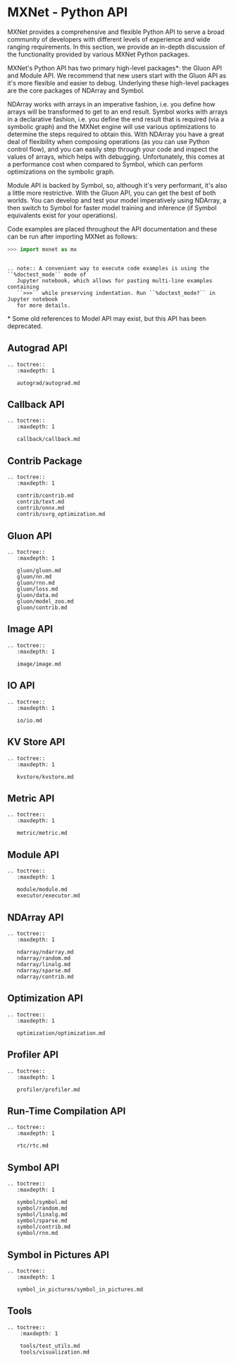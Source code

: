 # MXNet - Python API

MXNet provides a comprehensive and flexible Python API to serve a broad community of developers with different levels of experience and wide ranging requirements. In this section, we provide an in-depth discussion of the functionality provided by various MXNet Python packages.

MXNet's Python API has two primary high-level packages*: the Gluon API and Module API. We recommend that new users start with the Gluon API as it's more flexible and easier to debug. Underlying these high-level packages are the core packages of NDArray and Symbol.

NDArray works with arrays in an imperative fashion, i.e. you define how arrays will be transformed to get to an end result. Symbol works with arrays in a declarative fashion, i.e. you define the end result that is required (via a symbolic graph) and the MXNet engine will use various optimizations to determine the steps required to obtain this. With NDArray you have a great deal of flexibility when composing operations (as you can use Python control flow), and you can easily step through your code and inspect the values of arrays, which helps with debugging. Unfortunately, this comes at a performance cost when compared to Symbol, which can perform optimizations on the symbolic graph.

Module API is backed by Symbol, so, although it's very performant, it's also a little more restrictive. With the Gluon API, you can get the best of both worlds. You can develop and test your model imperatively using NDArray, a then switch to Symbol for faster model training and inference (if Symbol equivalents exist for your operations).

Code examples are placed throughout the API documentation and these can be run after importing MXNet as follows:

```python
>>> import mxnet as mx
```

```eval_rst

.. note:: A convenient way to execute code examples is using the ``%doctest_mode`` mode of
   Jupyter notebook, which allows for pasting multi-line examples containing
   ``>>>`` while preserving indentation. Run ``%doctest_mode?`` in Jupyter notebook
   for more details.

```

\* Some old references to Model API may exist, but this API has been deprecated.

## Autograd API

```eval_rst
.. toctree::
   :maxdepth: 1

   autograd/autograd.md
```

## Callback API

```eval_rst
.. toctree::
   :maxdepth: 1

   callback/callback.md
```

## Contrib Package

```eval_rst
.. toctree::
   :maxdepth: 1

   contrib/contrib.md
   contrib/text.md
   contrib/onnx.md
   contrib/svrg_optimization.md
```

## Gluon API

```eval_rst
.. toctree::
   :maxdepth: 1

   gluon/gluon.md
   gluon/nn.md
   gluon/rnn.md
   gluon/loss.md
   gluon/data.md
   gluon/model_zoo.md
   gluon/contrib.md
```

## Image API

```eval_rst
.. toctree::
   :maxdepth: 1

   image/image.md
```

## IO API

```eval_rst
.. toctree::
   :maxdepth: 1

   io/io.md
```

## KV Store API

```eval_rst
.. toctree::
   :maxdepth: 1

   kvstore/kvstore.md
```

## Metric API

```eval_rst
.. toctree::
   :maxdepth: 1

   metric/metric.md
```

## Module API

```eval_rst
.. toctree::
   :maxdepth: 1

   module/module.md
   executor/executor.md
```

## NDArray API

```eval_rst
.. toctree::
   :maxdepth: 1

   ndarray/ndarray.md
   ndarray/random.md
   ndarray/linalg.md
   ndarray/sparse.md
   ndarray/contrib.md
```

## Optimization API

```eval_rst
.. toctree::
   :maxdepth: 1

   optimization/optimization.md
```

## Profiler API

```eval_rst
.. toctree::
   :maxdepth: 1

   profiler/profiler.md
```

## Run-Time Compilation API

```eval_rst
.. toctree::
   :maxdepth: 1

   rtc/rtc.md
```

## Symbol API

```eval_rst
.. toctree::
   :maxdepth: 1

   symbol/symbol.md
   symbol/random.md
   symbol/linalg.md
   symbol/sparse.md
   symbol/contrib.md
   symbol/rnn.md
```

## Symbol in Pictures API

```eval_rst
.. toctree::
   :maxdepth: 1

   symbol_in_pictures/symbol_in_pictures.md
```

## Tools

```eval_rst
.. toctree::
    :maxdepth: 1

    tools/test_utils.md
    tools/visualization.md
```
